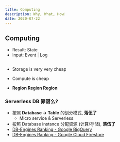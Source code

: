 ```yaml
---
title: Computing
description: Why, What, How!
date: 2020-07-22
---
```


## Computing

* Result: State
* Input: Event | Log

##

* Storage is very very cheap
* Compute is cheap

* **Region Region Region**



### Serverless DB 靠谱么?

* 按照 **Database -> Table** 的划分模式, **落伍了**
  - Micro service & Serverless
* 按照 Database instance 分配资源 (计算/存储), **落伍了**
* [DB-Engines Ranking - Google BigQuery](https://db-engines.com/en/ranking_trend/system/Google+BigQuery)
* [DB-Engines Ranking - Google Cloud Firestore](https://db-engines.com/en/ranking_trend/system/Google+Cloud+Firestore)
